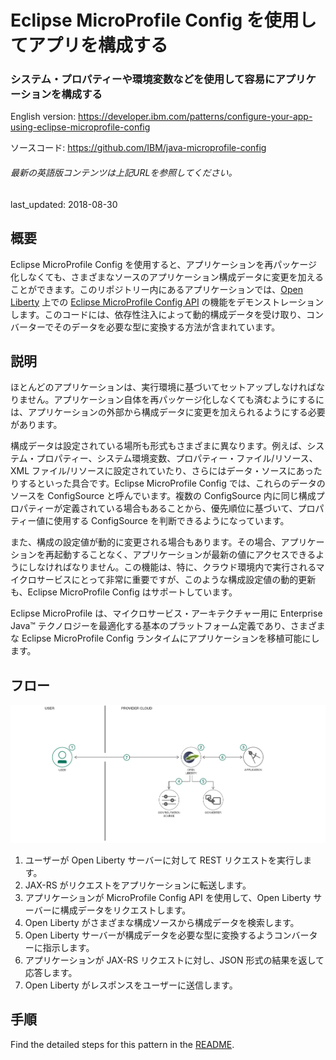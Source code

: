 # Eclipse MicroProfile Config を使用してアプリを構成する

### システム・プロパティーや環境変数などを使用して容易にアプリケーションを構成する

English version: https://developer.ibm.com/patterns/configure-your-app-using-eclipse-microprofile-config
  
ソースコード: https://github.com/IBM/java-microprofile-config

###### 最新の英語版コンテンツは上記URLを参照してください。
last_updated: 2018-08-30

 ## 概要

Eclipse MicroProfile Config を使用すると、アプリケーションを再パッケージ化しなくても、さまざまなソースのアプリケーション構成データに変更を加えることができます。このリポジトリー内にあるアプリケーションでは、[Open Liberty](https://openliberty.io/) 上での [Eclipse MicroProfile Config API](http://microprofile.io/project/eclipse/microprofile-config) の機能をデモンストレーションします。このコードには、依存性注入によって動的構成データを受け取り、コンバーターでそのデータを必要な型に変換する方法が含まれています。

## 説明

ほとんどのアプリケーションは、実行環境に基づいてセットアップしなければなりません。アプリケーション自体を再パッケージ化しなくても済むようにするには、アプリケーションの外部から構成データに変更を加えられるようにする必要があります。

構成データは設定されている場所も形式もさまざまに異なります。例えば、システム・プロパティー、システム環境変数、プロパティー・ファイル/リソース、XML ファイル/リソースに設定されていたり、さらにはデータ・ソースにあったりするといった具合です。Eclipse MicroProfile Config では、これらのデータのソースを ConfigSource と呼んでいます。複数の ConfigSource 内に同じ構成プロパティーが定義されている場合もあることから、優先順位に基づいて、プロパティー値に使用する ConfigSource を判断できるようになっています。

また、構成の設定値が動的に変更される場合もあります。その場合、アプリケーションを再起動することなく、アプリケーションが最新の値にアクセスできるようにしなければなりません。この機能は、特に、クラウド環境内で実行されるマイクロサービスにとって非常に重要ですが、このような構成設定値の動的更新も、Eclipse MicroProfile Config はサポートしています。

Eclipse MicroProfile は、マイクロサービス・アーキテクチャー用に Enterprise Java™ テクノロジーを最適化する基本のプラットフォーム定義であり、さまざまな Eclipse MicroProfile Config ランタイムにアプリケーションを移植可能にします。

## フロー

![フロー](./images/Configure-your-application-with-Eclipse-MicroProfile-Config-arch-flow.png)

1. ユーザーが Open Liberty サーバーに対して REST リクエストを実行します。
2. JAX-RS がリクエストをアプリケーションに転送します。
3. アプリケーションが MicroProfile Config API を使用して、Open Liberty サーバーに構成データをリクエストします。
4. Open Liberty がさまざまな構成ソースから構成データを検索します。
5. Open Liberty サーバーが構成データを必要な型に変換するようコンバーターに指示します。
6. アプリケーションが JAX-RS リクエストに対し、JSON 形式の結果を返して応答します。
7. Open Liberty がレスポンスをユーザーに送信します。

## 手順

Find the detailed steps for this pattern in the [README](https://github.com/IBM/java-microprofile-config).
